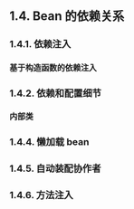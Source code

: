 ## 1.4. Bean 的依赖关系

### <span id = "jump141">1.4.1. 依赖注入

#### <span id = "jump1411">基于构造函数的依赖注入

### 1.4.2. 依赖和配置细节

#### <span id = "beans-inner-beans"> 内部类

### <span id = "jump144">1.4.4. 懒加载 bean

### <span id = "jump145">1.4.5. 自动装配协作者

### <span id = "jump146">1.4.6. 方法注入

